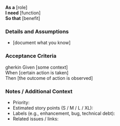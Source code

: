 **As a** [role]  
**I need** [function]  
**So that** [benefit]  
      
### Details and Assumptions
* [document what you know]

### Acceptance Criteria
gherkin
Given [some context]  
When [certain action is taken]  
Then [the outcome of action is observed]

### Notes / Additional Context
- Priority:
- Estimated story points (S / M / L / XL):
- Labels (e.g., enhancement, bug, technical debt):
- Related issues / links:
